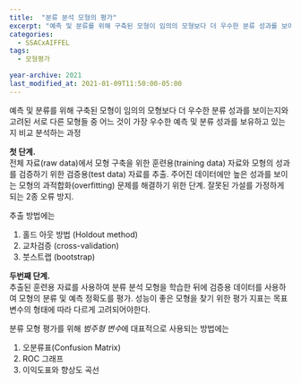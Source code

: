 ```yaml
---
title:  "분류 분석 모형의 평가"
excerpt: "예측 및 분류를 위해 구축된 모형이 임의의 모형보다 더 우수한 분류 성과를 보이는지와 고려된 서로 다른 모형들 중 어느 것이 가장 우수한 예측 및 분류 성과를 보유하고 있는지 비교 분석하는 과정"
categories:
  - SSACxAIFFEL
tags:
  - 모형평가

year-archive: 2021
last_modified_at: 2021-01-09T11:50:00-05:00
---
```

예측 및 분류를 위해 구축된 모형이 임의의 모형보다 더 우수한 분류 성과를 보이는지와 고려된 서로 다른 모형들 중 어느 것이 가장 우수한 예측 및 분류 성과를 보유하고 있는지 비교 분석하는 과정


**첫 단계.**  
전체 자료(raw data)에서 모형 구축을 위한 훈련용(training data) 자료와 모형의 성과를 검증하기 위한 검증용(test data) 자료를 추출. 주어진 데이터에만 높은 성과를 보이는 모형의 과적합화(overfitting) 문제를 해결하기 위한 단계.
잘못된 가설를 가정하게 되는 2종 오류 방지.

추출 방법에는  
1. 홀드 아웃 방법 (Holdout method)  
2. 교차검증 (cross-validation)  
3. 붓스트랩 (bootstrap)  

**두번째 단계.**  
추출된 훈련용 자료를 사용하여 분류 분석 모형을 학습한 뒤에 검증용 데이터를 사용하여 모형의 분류 및 예측 정확도를 평가. 성능이 좋은 모형을 찾기 위한 평가 지표는 목표 변수의 형태에 따라 다르게 고려되어야한다.

분류 모형 평가를 위해 *범주형 변수*에 대표적으로 사용되는 방법에는   
1. 오분류표(Confusion Matrix)  
2. ROC 그래프  
3. 이익도표와 향상도 곡선  
